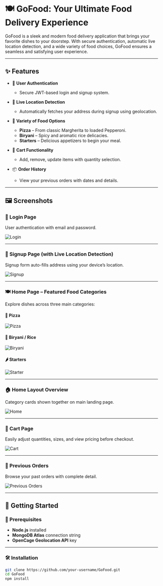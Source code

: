 # 🍽️ GoFood: Your Ultimate Food Delivery Experience

GoFood is a sleek and modern food delivery application that brings your favorite dishes to your doorstep. With secure authentication, automatic live location detection, and a wide variety of food choices, GoFood ensures a seamless and satisfying user experience.

---

## ✨ Features

- 🔐 **User Authentication**
  - Secure JWT-based login and signup system.

- 📍 **Live Location Detection**
  - Automatically fetches your address during signup using geolocation.

- 🍕 **Variety of Food Options**
  - **Pizza** – From classic Margherita to loaded Pepperoni.
  - **Biryani** – Spicy and aromatic rice delicacies.
  - **Starters** – Delicious appetizers to begin your meal.

- 🛒 **Cart Functionality**
  - Add, remove, update items with quantity selection.

- 📦 **Order History**
  - View your previous orders with dates and details.

---

## 🖼️ Screenshots

### 🔐 Login Page  
User authentication with email and password.

![Login](./images/Screenshot%202025-06-30%20025831.png)

---

### 📝 Signup Page (with Live Location Detection)  
Signup form auto-fills address using your device’s location.

![Signup](./images/Screenshot%202025-06-30%20025839.png)

---

### 🍽️ Home Page – Featured Food Categories  
Explore dishes across three main categories:

#### 🍕 Pizza
![Pizza](./images/Screenshot%202025-06-30%20035654.png)

#### 🍛 Biryani / Rice
![Biryani](./images/Screenshot%202025-06-30%20025755.png)

#### 🌶️ Starters
![Starter](./images/Screenshot%202025-06-30%20025810.png)

---

### 🏠 Home Layout Overview  
Category cards shown together on main landing page.

![Home](./images/Screenshot%202025-06-30%20025740.png)

---

### 🛒 Cart Page  
Easily adjust quantities, sizes, and view pricing before checkout.

![Cart](./images/Screenshot%202025-06-30%20035630.png)

---

### 📜 Previous Orders  
Browse your past orders with complete detail.

![Previous Orders](./images/Screenshot%202025-06-30%20035712.png)

---


## 🚀 Getting Started

### 🔧 Prerequisites

- **Node.js** installed
- **MongoDB Atlas** connection string
- **OpenCage Geolocation API** key

---

### 🛠️ Installation

```bash
git clone https://github.com/your-username/GoFood.git
cd GoFood
npm install
